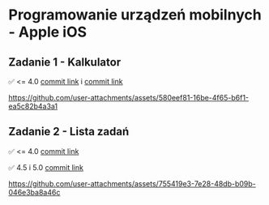 # Programowanie urządzeń mobilnych - Apple iOS

## Zadanie 1 - Kalkulator 

✅ <= 4.0 [commit link](https://github.com/natkramarz/ios/commit/2c189198619154c1980cba5a1654038800543d19) i [commit link](https://github.com/natkramarz/ios/commit/adda4654332b67d762afa70942d30ddfe8cf7a74)

https://github.com/user-attachments/assets/580eef81-16be-4f65-b6f1-ea5c82b4a3a1

## Zadanie 2 - Lista zadań 

✅ <= 4.0 [commit link](https://github.com/natkramarz/ios/commit/aff03cd113f9b7067b57d5a89a0f3ce4c2f2d6cc)

✅ 4.5 i 5.0 [commit link](https://github.com/natkramarz/ios/commit/f7ea9ea4ca6c1996771d9a9713958a6b37df742c)

https://github.com/user-attachments/assets/755419e3-7e28-48db-b09b-046e3ba8a46c


